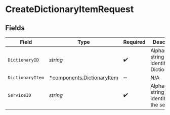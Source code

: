 # CreateDictionaryItemRequest


## Fields

| Field                                                                   | Type                                                                    | Required                                                                | Description                                                             | Example                                                                 |
| ----------------------------------------------------------------------- | ----------------------------------------------------------------------- | ----------------------------------------------------------------------- | ----------------------------------------------------------------------- | ----------------------------------------------------------------------- |
| `DictionaryID`                                                          | *string*                                                                | :heavy_check_mark:                                                      | Alphanumeric string identifying a Dictionary.                           | 3vjTN8v1O7nOAY7aNDGOL                                                   |
| `DictionaryItem`                                                        | [*components.DictionaryItem](../../models/components/dictionaryitem.md) | :heavy_minus_sign:                                                      | N/A                                                                     |                                                                         |
| `ServiceID`                                                             | *string*                                                                | :heavy_check_mark:                                                      | Alphanumeric string identifying the service.                            | SU1Z0isxPaozGVKXdv0eY                                                   |